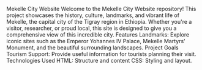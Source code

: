 Mekelle City Website
Welcome to the Mekelle City Website repository! This project showcases the history, culture, landmarks, and vibrant life of Mekelle, the capital city of the Tigray region in Ethiopia. Whether you're a visitor, researcher, or proud local, this site is designed to give you a comprehensive view of this incredible city.
Features
Landmarks: Explore iconic sites such as the Emperor Yohannes IV Palace, Mekelle Martyrs' Monument, and the beautiful surrounding landscapes.
Project Goals
Tourism Support: Provide useful information for tourists planning their visit.
Technologies Used
HTML: Structure and content
CSS: Styling and layout.
